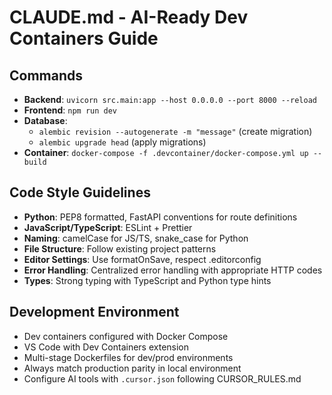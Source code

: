# CLAUDE.md - AI-Ready Dev Containers Guide

## Commands
- **Backend**: `uvicorn src.main:app --host 0.0.0.0 --port 8000 --reload`
- **Frontend**: `npm run dev`
- **Database**: 
  - `alembic revision --autogenerate -m "message"` (create migration)
  - `alembic upgrade head` (apply migrations)
- **Container**: `docker-compose -f .devcontainer/docker-compose.yml up --build`

## Code Style Guidelines
- **Python**: PEP8 formatted, FastAPI conventions for route definitions
- **JavaScript/TypeScript**: ESLint + Prettier
- **Naming**: camelCase for JS/TS, snake_case for Python
- **File Structure**: Follow existing project patterns
- **Editor Settings**: Use formatOnSave, respect .editorconfig
- **Error Handling**: Centralized error handling with appropriate HTTP codes
- **Types**: Strong typing with TypeScript and Python type hints

## Development Environment
- Dev containers configured with Docker Compose
- VS Code with Dev Containers extension
- Multi-stage Dockerfiles for dev/prod environments
- Always match production parity in local environment
- Configure AI tools with `.cursor.json` following CURSOR_RULES.md